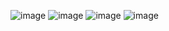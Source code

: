 ![image](https://github.com/user-attachments/assets/59fccedf-df12-4af7-b409-66fd70fca415)
![image](https://github.com/user-attachments/assets/d87f8928-d200-4a5f-9193-12b3d27f0d08)
![image](https://github.com/user-attachments/assets/ddaafd22-24ee-4be9-9d45-cc5cd5e046a3)
![image](https://github.com/user-attachments/assets/733eaf0f-2456-4a75-8d8c-828e97dff572)

